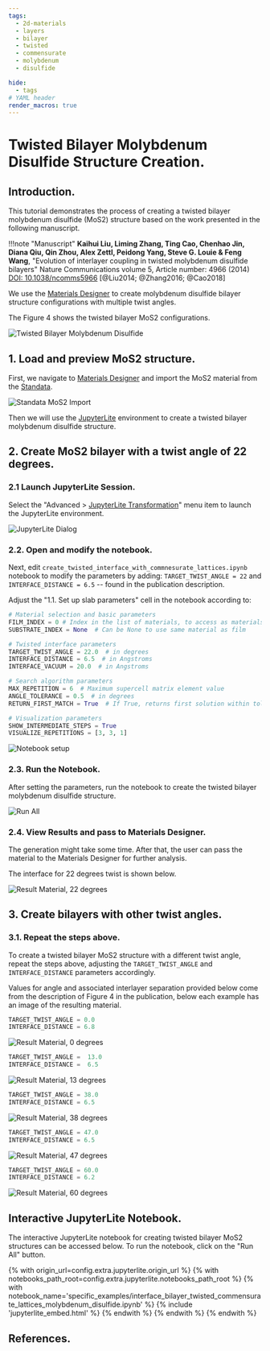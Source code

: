 ```yaml
---
tags:
  - 2d-materials
  - layers
  - bilayer
  - twisted
  - commensurate
  - molybdenum
  - disulfide

hide:
  - tags
# YAML header
render_macros: true
---
```


# Twisted Bilayer Molybdenum Disulfide Structure Creation.

## Introduction.

This tutorial demonstrates the process of creating a twisted bilayer molybdenum disulfide (MoS2) structure based on the work presented in the following manuscript.

!!!note "Manuscript"
    **Kaihui Liu, Liming Zhang, Ting Cao, Chenhao Jin, Diana Qiu, Qin Zhou, Alex Zettl, Peidong Yang, Steve G. Louie & Feng Wang**,
    "Evolution of interlayer coupling in twisted molybdenum disulfide bilayers" Nature Communications volume 5, Article number: 4966 (2014)
    [DOI: 10.1038/ncomms5966](https://doi.org/10.1038/ncomms5966) [@Liu2014; @Zhang2016; @Cao2018]


We use the [Materials Designer](../../../materials-designer/overview.md) to create molybdenum disulfide bilayer structure configurations with multiple twist angles.

The Figure 4 shows the twisted bilayer MoS2 configurations.

![Twisted Bilayer Molybdenum Disulfide](../../../images/tutorials/materials/interfaces/twisted-bilayer-molybdenum-disulfide/MoS2-twisted-bilayers.png   "Twisted Bilayer Molybdenum Disulfide")

## 1. Load and preview MoS2 structure.

First, we navigate to [Materials Designer](../../../materials-designer/overview.md) and import the MoS2 material from the [Standata](../../../materials-designer/header-menu/input-output/standata-import.md).


![Standata MoS2 Import](../../../images/tutorials/materials/interfaces/twisted-bilayer-molybdenum-disulfide/standata-import-mos2.png "Standata MoS2 Import")

Then we will use the [JupyterLite](../../../jupyterlite/overview.md) environment to create a twisted bilayer molybdenum disulfide structure.


## 2. Create MoS2 bilayer with a twist angle of 22 degrees.

### 2.1 Launch JupyterLite Session.

Select the "Advanced > [JupyterLite Transformation](../../../materials-designer/header-menu/advanced/jupyterlite-dialog.md)" menu item to launch the JupyterLite environment.


![JupyterLite Dialog](/images/jupyterlite/md-advanced-jl.webp "JupyterLite Dialog")

### 2.2. Open and modify the notebook.

Next, edit `create_twisted_interface_with_commnesurate_lattices.ipynb` notebook to modify the parameters by adding: `TARGET_TWIST_ANGLE = 22` and `INTERFACE_DISTANCE = 6.5` -- found in the publication description.

Adjust the "1.1. Set up slab parameters" cell in the notebook according to:

```python
# Material selection and basic parameters
FILM_INDEX = 0 # Index in the list of materials, to access as materials[FILM_INDEX]
SUBSTRATE_INDEX = None  # Can be None to use same material as film

# Twisted interface parameters
TARGET_TWIST_ANGLE = 22.0  # in degrees
INTERFACE_DISTANCE = 6.5  # in Angstroms
INTERFACE_VACUUM = 20.0  # in Angstroms

# Search algorithm parameters
MAX_REPETITION = 6  # Maximum supercell matrix element value
ANGLE_TOLERANCE = 0.5  # in degrees
RETURN_FIRST_MATCH = True  # If True, returns first solution within tolerance

# Visualization parameters
SHOW_INTERMEDIATE_STEPS = True
VISUALIZE_REPETITIONS = [3, 3, 1]
```

![Notebook setup](../../../images/tutorials/materials/interfaces/twisted-bilayer-molybdenum-disulfide/jl-set-nb.png "Notebook setup")


### 2.3. Run the Notebook.

After setting the parameters, run the notebook to create the twisted bilayer molybdenum disulfide structure.

![Run All](/images/jupyterlite/run-all.webp "Run All")

### 2.4. View Results and pass to Materials Designer.

The generation might take some time.
After that, the user can pass the material to the Materials Designer for further analysis.

The interface for 22 degrees twist is shown below.

![Result Material, 22 degrees](../../../images/tutorials/materials/interfaces/twisted-bilayer-molybdenum-disulfide/mos2-result-wavejs-22.png "MoS2 Twisted Bilayer, 22 degrees")

## 3. Create bilayers with other twist angles.

### 3.1. Repeat the steps above.
To create a twisted bilayer MoS2 structure with a different twist angle, repeat the steps above, adjusting the `TARGET_TWIST_ANGLE` and `INTERFACE_DISTANCE` parameters accordingly.

Values for angle and associated interlayer separation provided below come from the description of Figure 4 in the publication, below each example has an image of the resulting material.

```python
TARGET_TWIST_ANGLE = 0.0
INTERFACE_DISTANCE = 6.8
```

![Result Material, 0 degrees](../../../images/tutorials/materials/interfaces/twisted-bilayer-molybdenum-disulfide/mos2-result-wavejs-0.png "MoS2 Twisted Bilayer, 0 degrees")


```python
TARGET_TWIST_ANGLE =  13.0
INTERFACE_DISTANCE =  6.5
```

![Result Material, 13 degrees](../../../images/tutorials/materials/interfaces/twisted-bilayer-molybdenum-disulfide/mos2-result-wavejs-13.png "MoS2 Twisted Bilayer, 13 degrees")

```python
TARGET_TWIST_ANGLE = 38.0
INTERFACE_DISTANCE = 6.5
```

![Result Material, 38 degrees](../../../images/tutorials/materials/interfaces/twisted-bilayer-molybdenum-disulfide/mos2-result-wavejs-38.png "MoS2 Twisted Bilayer, 38 degrees")

```python
TARGET_TWIST_ANGLE = 47.0
INTERFACE_DISTANCE = 6.5
```

![Result Material, 47 degrees](../../../images/tutorials/materials/interfaces/twisted-bilayer-molybdenum-disulfide/mos2-result-wavejs-47.png "MoS2 Twisted Bilayer, 47 degrees")

```python
TARGET_TWIST_ANGLE = 60.0
INTERFACE_DISTANCE = 6.2
```

![Result Material, 60 degrees](../../../images/tutorials/materials/interfaces/twisted-bilayer-molybdenum-disulfide/mos2-result-wavejs-60.png "MoS2 Twisted Bilayer, 60 degrees")


## Interactive JupyterLite Notebook.

The interactive JupyterLite notebook for creating twisted bilayer MoS2 structures can be accessed below. To run the notebook, click on the "Run All" button.


{% with origin_url=config.extra.jupyterlite.origin_url %}
{% with notebooks_path_root=config.extra.jupyterlite.notebooks_path_root %}
{% with notebook_name='specific_examples/interface_bilayer_twisted_commensurate_lattices_molybdenum_disulfide.ipynb' %}
{% include 'jupyterlite_embed.html' %}
{% endwith %}
{% endwith %}
{% endwith %}

## References.
